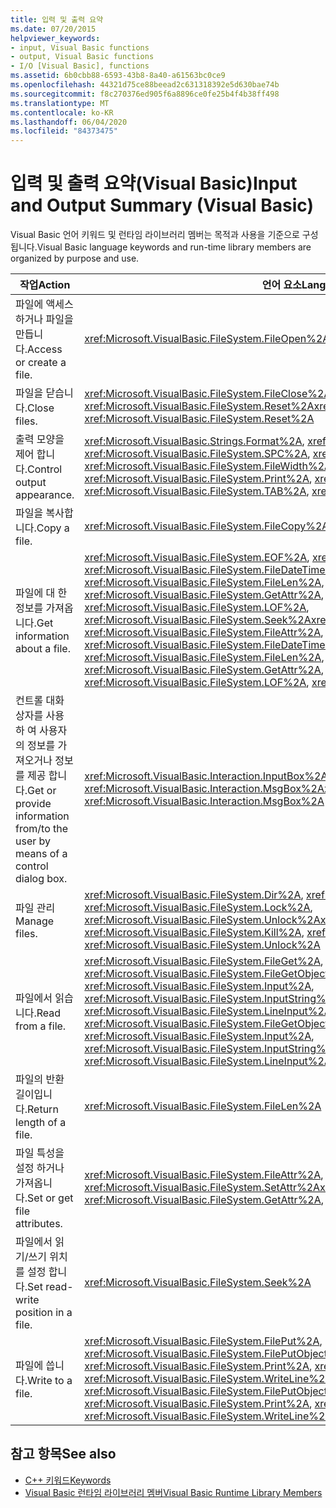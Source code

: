 ```yaml
---
title: 입력 및 출력 요약
ms.date: 07/20/2015
helpviewer_keywords:
- input, Visual Basic functions
- output, Visual Basic functions
- I/O [Visual Basic], functions
ms.assetid: 6b0cbb88-6593-43b8-8a40-a61563bc0ce9
ms.openlocfilehash: 44321d75ce88beead2c631318392e5d630bae74b
ms.sourcegitcommit: f8c270376ed905f6a8896ce0fe25b4f4b38ff498
ms.translationtype: MT
ms.contentlocale: ko-KR
ms.lasthandoff: 06/04/2020
ms.locfileid: "84373475"
---
```

# <a name="input-and-output-summary-visual-basic"></a><span data-ttu-id="aa984-102">입력 및 출력 요약(Visual Basic)</span><span class="sxs-lookup"><span data-stu-id="aa984-102">Input and Output Summary (Visual Basic)</span></span>
<span data-ttu-id="aa984-103">Visual Basic 언어 키워드 및 런타임 라이브러리 멤버는 목적과 사용을 기준으로 구성 됩니다.</span><span class="sxs-lookup"><span data-stu-id="aa984-103">Visual Basic language keywords and run-time library members are organized by purpose and use.</span></span>  
  
|<span data-ttu-id="aa984-104">작업</span><span class="sxs-lookup"><span data-stu-id="aa984-104">Action</span></span>|<span data-ttu-id="aa984-105">언어 요소</span><span class="sxs-lookup"><span data-stu-id="aa984-105">Language element</span></span>|  
|------------|----------------------|  
|<span data-ttu-id="aa984-106">파일에 액세스 하거나 파일을 만듭니다.</span><span class="sxs-lookup"><span data-stu-id="aa984-106">Access or create a file.</span></span>|<xref:Microsoft.VisualBasic.FileSystem.FileOpen%2A>|  
|<span data-ttu-id="aa984-107">파일을 닫습니다.</span><span class="sxs-lookup"><span data-stu-id="aa984-107">Close files.</span></span>|<span data-ttu-id="aa984-108"><xref:Microsoft.VisualBasic.FileSystem.FileClose%2A>, <xref:Microsoft.VisualBasic.FileSystem.Reset%2A></span><span class="sxs-lookup"><span data-stu-id="aa984-108"><xref:Microsoft.VisualBasic.FileSystem.FileClose%2A>, <xref:Microsoft.VisualBasic.FileSystem.Reset%2A></span></span>|  
|<span data-ttu-id="aa984-109">출력 모양을 제어 합니다.</span><span class="sxs-lookup"><span data-stu-id="aa984-109">Control output appearance.</span></span>|<span data-ttu-id="aa984-110"><xref:Microsoft.VisualBasic.Strings.Format%2A>, <xref:Microsoft.VisualBasic.FileSystem.Print%2A>, <xref:Microsoft.VisualBasic.FileSystem.SPC%2A>, <xref:Microsoft.VisualBasic.FileSystem.TAB%2A>, <xref:Microsoft.VisualBasic.FileSystem.FileWidth%2A></span><span class="sxs-lookup"><span data-stu-id="aa984-110"><xref:Microsoft.VisualBasic.Strings.Format%2A>, <xref:Microsoft.VisualBasic.FileSystem.Print%2A>, <xref:Microsoft.VisualBasic.FileSystem.SPC%2A>, <xref:Microsoft.VisualBasic.FileSystem.TAB%2A>, <xref:Microsoft.VisualBasic.FileSystem.FileWidth%2A></span></span>|  
|<span data-ttu-id="aa984-111">파일을 복사합니다.</span><span class="sxs-lookup"><span data-stu-id="aa984-111">Copy a file.</span></span>|<xref:Microsoft.VisualBasic.FileSystem.FileCopy%2A>|  
|<span data-ttu-id="aa984-112">파일에 대 한 정보를 가져옵니다.</span><span class="sxs-lookup"><span data-stu-id="aa984-112">Get information about a file.</span></span>|<span data-ttu-id="aa984-113"><xref:Microsoft.VisualBasic.FileSystem.EOF%2A>, <xref:Microsoft.VisualBasic.FileSystem.FileAttr%2A>, <xref:Microsoft.VisualBasic.FileSystem.FileDateTime%2A>, <xref:Microsoft.VisualBasic.FileSystem.FileLen%2A>, <xref:Microsoft.VisualBasic.FileSystem.FreeFile%2A>, <xref:Microsoft.VisualBasic.FileSystem.GetAttr%2A>, <xref:Microsoft.VisualBasic.FileSystem.Loc%2A>, <xref:Microsoft.VisualBasic.FileSystem.LOF%2A>, <xref:Microsoft.VisualBasic.FileSystem.Seek%2A></span><span class="sxs-lookup"><span data-stu-id="aa984-113"><xref:Microsoft.VisualBasic.FileSystem.EOF%2A>, <xref:Microsoft.VisualBasic.FileSystem.FileAttr%2A>, <xref:Microsoft.VisualBasic.FileSystem.FileDateTime%2A>, <xref:Microsoft.VisualBasic.FileSystem.FileLen%2A>, <xref:Microsoft.VisualBasic.FileSystem.FreeFile%2A>, <xref:Microsoft.VisualBasic.FileSystem.GetAttr%2A>, <xref:Microsoft.VisualBasic.FileSystem.Loc%2A>, <xref:Microsoft.VisualBasic.FileSystem.LOF%2A>, <xref:Microsoft.VisualBasic.FileSystem.Seek%2A></span></span>|  
|<span data-ttu-id="aa984-114">컨트롤 대화 상자를 사용 하 여 사용자의 정보를 가져오거나 정보를 제공 합니다.</span><span class="sxs-lookup"><span data-stu-id="aa984-114">Get or provide information from/to the user by means of a control dialog box.</span></span>|<span data-ttu-id="aa984-115"><xref:Microsoft.VisualBasic.Interaction.InputBox%2A>, <xref:Microsoft.VisualBasic.Interaction.MsgBox%2A></span><span class="sxs-lookup"><span data-stu-id="aa984-115"><xref:Microsoft.VisualBasic.Interaction.InputBox%2A>, <xref:Microsoft.VisualBasic.Interaction.MsgBox%2A></span></span>|  
|<span data-ttu-id="aa984-116">파일 관리</span><span class="sxs-lookup"><span data-stu-id="aa984-116">Manage files.</span></span>|<span data-ttu-id="aa984-117"><xref:Microsoft.VisualBasic.FileSystem.Dir%2A>, <xref:Microsoft.VisualBasic.FileSystem.Kill%2A>, <xref:Microsoft.VisualBasic.FileSystem.Lock%2A>, <xref:Microsoft.VisualBasic.FileSystem.Unlock%2A></span><span class="sxs-lookup"><span data-stu-id="aa984-117"><xref:Microsoft.VisualBasic.FileSystem.Dir%2A>, <xref:Microsoft.VisualBasic.FileSystem.Kill%2A>, <xref:Microsoft.VisualBasic.FileSystem.Lock%2A>, <xref:Microsoft.VisualBasic.FileSystem.Unlock%2A></span></span>|  
|<span data-ttu-id="aa984-118">파일에서 읽습니다.</span><span class="sxs-lookup"><span data-stu-id="aa984-118">Read from a file.</span></span>|<span data-ttu-id="aa984-119"><xref:Microsoft.VisualBasic.FileSystem.FileGet%2A>, <xref:Microsoft.VisualBasic.FileSystem.FileGetObject%2A>, <xref:Microsoft.VisualBasic.FileSystem.Input%2A>, <xref:Microsoft.VisualBasic.FileSystem.InputString%2A>, <xref:Microsoft.VisualBasic.FileSystem.LineInput%2A></span><span class="sxs-lookup"><span data-stu-id="aa984-119"><xref:Microsoft.VisualBasic.FileSystem.FileGet%2A>, <xref:Microsoft.VisualBasic.FileSystem.FileGetObject%2A>, <xref:Microsoft.VisualBasic.FileSystem.Input%2A>, <xref:Microsoft.VisualBasic.FileSystem.InputString%2A>, <xref:Microsoft.VisualBasic.FileSystem.LineInput%2A></span></span>|  
|<span data-ttu-id="aa984-120">파일의 반환 길이입니다.</span><span class="sxs-lookup"><span data-stu-id="aa984-120">Return length of a file.</span></span>|<xref:Microsoft.VisualBasic.FileSystem.FileLen%2A>|  
|<span data-ttu-id="aa984-121">파일 특성을 설정 하거나 가져옵니다.</span><span class="sxs-lookup"><span data-stu-id="aa984-121">Set or get file attributes.</span></span>|<span data-ttu-id="aa984-122"><xref:Microsoft.VisualBasic.FileSystem.FileAttr%2A>, <xref:Microsoft.VisualBasic.FileSystem.GetAttr%2A>, <xref:Microsoft.VisualBasic.FileSystem.SetAttr%2A></span><span class="sxs-lookup"><span data-stu-id="aa984-122"><xref:Microsoft.VisualBasic.FileSystem.FileAttr%2A>, <xref:Microsoft.VisualBasic.FileSystem.GetAttr%2A>, <xref:Microsoft.VisualBasic.FileSystem.SetAttr%2A></span></span>|  
|<span data-ttu-id="aa984-123">파일에서 읽기/쓰기 위치를 설정 합니다.</span><span class="sxs-lookup"><span data-stu-id="aa984-123">Set read-write position in a file.</span></span>|<xref:Microsoft.VisualBasic.FileSystem.Seek%2A>|  
|<span data-ttu-id="aa984-124">파일에 씁니다.</span><span class="sxs-lookup"><span data-stu-id="aa984-124">Write to a file.</span></span>|<span data-ttu-id="aa984-125"><xref:Microsoft.VisualBasic.FileSystem.FilePut%2A>, <xref:Microsoft.VisualBasic.FileSystem.FilePutObject%2A>, <xref:Microsoft.VisualBasic.FileSystem.Print%2A>, <xref:Microsoft.VisualBasic.FileSystem.Write%2A>, <xref:Microsoft.VisualBasic.FileSystem.WriteLine%2A></span><span class="sxs-lookup"><span data-stu-id="aa984-125"><xref:Microsoft.VisualBasic.FileSystem.FilePut%2A>, <xref:Microsoft.VisualBasic.FileSystem.FilePutObject%2A>, <xref:Microsoft.VisualBasic.FileSystem.Print%2A>, <xref:Microsoft.VisualBasic.FileSystem.Write%2A>, <xref:Microsoft.VisualBasic.FileSystem.WriteLine%2A></span></span>|  
  
## <a name="see-also"></a><span data-ttu-id="aa984-126">참고 항목</span><span class="sxs-lookup"><span data-stu-id="aa984-126">See also</span></span>

- [<span data-ttu-id="aa984-127">C++ 키워드</span><span class="sxs-lookup"><span data-stu-id="aa984-127">Keywords</span></span>](index.md)
- [<span data-ttu-id="aa984-128">Visual Basic 런타임 라이브러리 멤버</span><span class="sxs-lookup"><span data-stu-id="aa984-128">Visual Basic Runtime Library Members</span></span>](../runtime-library-members.md)
